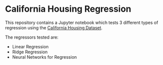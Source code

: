 # California Housing Regression

This repository contains a Jupyter notebook which tests 3 different types of regression using the [California Housing Dataset](https://www.kaggle.com/camnugent/california-housing-prices).<br/>

The regressors tested are:
* Linear Regression
* Ridge Regression
* Neural Networks for Regression
